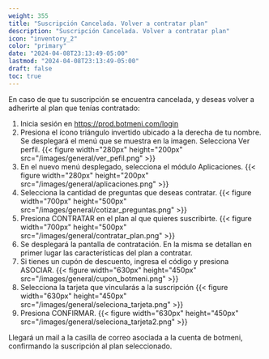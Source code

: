 ```yaml
---
weight: 355
title: "Suscripción Cancelada. Volver a contratar plan"
description: "Suscripción Cancelada. Volver a contratar plan"
icon: "inventory_2"
color: "primary"
date: "2024-04-08T23:13:49-05:00"
lastmod: "2024-04-08T23:13:49-05:00"
draft: false
toc: true
---
```

En caso de que tu suscripción se encuentra cancelada, y deseas volver a adherirte al plan que tenías contratado:
1. Inicia sesión en <https://prod.botmeni.com/login>
2. Presiona el ícono triángulo invertido ubicado a la derecha de tu nombre. Se desplegará el menú que se muestra en la imagen. Selecciona Ver perfil.
{{< figure width="280px" height="200px" src="/images/general/ver_pefil.png" >}}
3. En el nuevo menú desplegado, selecciona el módulo Aplicaciones.
{{< figure width="280px" height="200px" src="/images/general/aplicaciones.png" >}}
4. Selecciona la cantidad de preguntas que deseas contratar. 
{{< figure width="700px" height="500px" src="/images/general/cotizar_preguntas.png" >}}
5. Presiona CONTRATAR en el plan al que quieres suscribirte.
{{< figure width="700px" height="500px" src="/images/general/contratar_plan.png" >}}
5. Se desplegará la pantalla de contratación. En la misma se detallan en primer lugar las características del plan a contratar.
6. Si tienes un cupón de descuento, ingresa el código y presiona ASOCIAR.
{{< figure width="630px" height="450px" src="/images/general/cupon_botmeni.png" >}}
7. Selecciona la tarjeta que vincularás a la suscripción
{{< figure width="630px" height="450px" src="/images/general/seleciona_tarjeta.png" >}}
8. Presiona CONFIRMAR.
{{< figure width="630px" height="450px" src="/images/general/seleciona_tarjeta2.png" >}}

Llegará un mail a la casilla de correo asociada a la cuenta de botmeni, confirmando la suscripción al plan seleccionado.<br></br>
